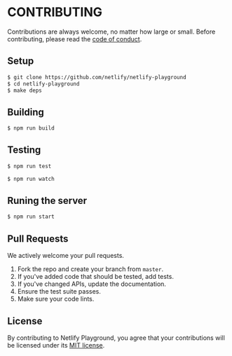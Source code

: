 # CONTRIBUTING

Contributions are always welcome, no matter how large or small. Before contributing,
please read the [code of conduct](CODE_OF_CONDUCT.md).

## Setup

```sh
$ git clone https://github.com/netlify/netlify-playground
$ cd netlify-playground
$ make deps
```

## Building

```sh
$ npm run build
```

## Testing

```sh
$ npm run test
```

```sh
$ npm run watch
```

## Runing the server

```sh
$ npm run start
```

## Pull Requests

We actively welcome your pull requests.

1. Fork the repo and create your branch from `master`.
2. If you've added code that should be tested, add tests.
3. If you've changed APIs, update the documentation.
4. Ensure the test suite passes.
5. Make sure your code lints.

## License

By contributing to Netlify Playground, you agree that your contributions will be licensed
under its [MIT license](LICENSE).
